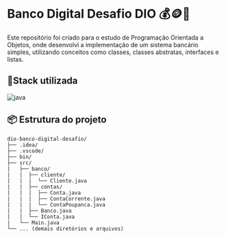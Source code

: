 # Banco Digital Desafio DIO 💰🪙🚀
Este repositório foi criado para o estudo de Programação Orientada a Objetos, onde desenvolvi a implementação de um sistema bancário simples, utilizando conceitos como classes, classes abstratas, interfaces e listas.

## 📍Stack utilizada

<div>
  <img align="inline_block" alt="java" src="https://img.shields.io/badge/Java-ED8B00?style=for-the-badge&logo=openjdk&logoColor=white"/>
</div>

## 📦 Estrutura do projeto
````
dio-banco-digital-desafio/
├── .idea/
├── .vscode/
├── bin/                              
├── src/                               
|   ├── banco/
|   |  ├── cliente/
|   |  |  └── Cliente.java
|   |  ├── contas/
|   |  |  ├── Conta.java
|   |  |  ├── ContaCorrente.java
|   |  |  └── ContaPoupanca.java
|   |  ├── Banco.java
|   |  └── IConta.java
|   └── Main.java
└── ... (demais diretórios e arquivos)
````
